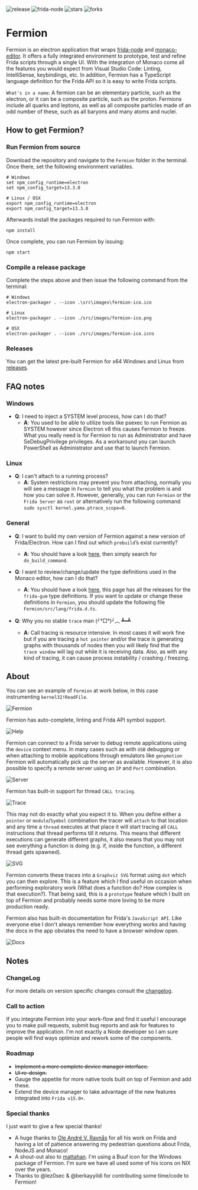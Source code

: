 ![release](https://badgen.net/github/tag/FuzzySecurity/Fermion?label=Fermion%20Release&color=green&icon=atom) ![frida-node](https://badgen.net/badge/Frida-Node%20Version/v16.0.16/green?icon=typescript) ![stars](https://badgen.net/github/stars/FuzzySecurity/Fermion?color=cyan&label=Stars) ![forks](https://badgen.net/github/forks/FuzzySecurity/Fermion?color=cyan&label=Forks)

# Fermion

Fermion is an electron application that wraps [frida-node](https://github.com/frida/frida-node) and [monaco-editor](https://microsoft.github.io/monaco-editor/). It offers a fully integrated environment to prototype, test and refine Frida scripts through a single UI. With the integration of Monaco come all the features you would expect from Visual Studio Code: Linting, IntelliSense, keybindings, etc. In addition, Fermion has a TypeScript language definition for the Frida API so it is easy to write Frida scripts.

`What's in a name`: A fermion can be an elementary particle, such as the electron, or it can be a composite particle, such as the proton. Fermions include all quarks and leptons, as well as all composite particles made of an odd number of these, such as all baryons and many atoms and nuclei.

## How to get Fermion?

### Run Fermion from source

Download the repository and navigate to the `Fermion` folder in the terminal. Once there, set the following environment variables.

```
# Windows
set npm_config_runtime=electron
set npm_config_target=13.3.0

# Linux / OSX
export npm_config_runtime=electron
export npm_config_target=13.3.0
```

Afterwards install the packages required to run Fermion with:

```
npm install
```

Once complete, you can run Fermion by issuing:

```
npm start
```

### Compile a release package

Complete the steps above and then issue the following command from the terminal:

```
# Windows
electron-packager . --icon .\src\images\fermion-ico.ico

# Linux
electron-packager . --icon ./src/images/fermion-ico.png

# OSX
electron-packager . --icon ./src/images/fermion-ico.icns
```

### Releases

You can get the latest pre-built Fermion for x64 Windows and Linux from [releases](https://github.com/FuzzySecurity/Fermion/releases).

## FAQ notes

### Windows

  * **Q**: I need to inject a SYSTEM level process, how can I do that?
    * **A**: You used to be able to utilize tools like psexec to run Fermion as SYSTEM however since Electron v8 this causes Fermion to freeze. What you really need is for Fermion to run as Administrator and have SeDebugPrivilege privileges. As a workaround you can launch PowerShell as Administrator and use that to launch Fermion.

### Linux

  * **Q**: I can't attach to a running process?
    * **A**: System restrictions may prevent you from attaching, normally you will see a message in `Fermion` to tell you what the problem is and how you can solve it. However, generally, you can run `Fermion` or the `Frida Server` as `root` or alternatively run the following command `sudo sysctl kernel.yama.ptrace_scope=0`.

### General

  * **Q**: I want to build my own version of Fermion against a new version of Frida/Electron. How can I find out which `prebuild`’s exist currently?
    * **A**: You should have a look [here](https://github.com/frida/frida/blob/master/releng/release.py), then simply search for `do_build_command`.

  * **Q**: I want to review/change/update the type definitions used in the Monaco editor, how can I do that?
    * **A**: You should have a look [here](https://www.npmjs.com/package/@types/frida-gum), this page has all the releases for the `frida-gum` type definitions. If you want to update or change these definitions in `Fermion`, you should update the following file `Fermion/src/lang/frida.d.ts`.

  * **Q**: Why you no stable `trace` man (╯°□°)╯︵ ┻━┻
    * **A**: Call tracing is resource intensive. In most cases it will work fine but if you are tracing a `hot pointer` and/or the trace is generating graphs with thousands of nodes then you will likely find that the `trace window` will lag out while it is receiving data. Also, as with any kind of tracing, it can cause process instability / crashing / freezing.

## About

You can see an example of `Fermion` at work below, in this case instrumenting `kernel32!ReadFile`.

![Fermion](Images/Fermion-1.png)

Fermion has auto-complete, linting and Frida API symbol support.

![Help](Images/Fermion-2.png)

Fermion can connect to a Frida server to debug remote applications using the `device` context menu. In many cases such as with `USB` debugging or when attaching to mobile applications through emulators like `genymotion` Fermion will automatically pick up the server as available. However, it is also possible to specify a remote server using an `IP` and `Port` combination.

![Server](Images/Fermion-3.png)

Fermion has built-in support for thread `CALL tracing`.

![Trace](Images/Fermion-4.png)

This may not do exactly what you expect it to. When you define either a `pointer` or `module`/`Symbol` combination the tracer will `attach` to that location and any time a `thread` executes at that place it will start tracing all `CALL` instructions that thread performs till it returns. This means that different executions can generate different graphs, it also means that you may not see everything a function is doing (e.g. if, inside the function, a different thread gets spawned).

![SVG](Images/Fermion-5.png)

Fermion converts these traces into a `Graphviz SVG` format using `dot` which you can then explore. This is a feature which I find useful on occasion when performing exploratory work (What does a function do? How complex is that execution?). That being said, this is a `prototype` feature which I built on top of Fermion and probably needs some more loving to be more production ready.

Fermion also has built-in documentation for Frida's `JavaScript API`. Like everyone else I don't always remember how everything works and having the docs in the app obviates the need to have a browser window open.

![Docs](Images/Fermion-6.png)

## Notes

### ChangeLog

For more details on version specific changes consult the [changelog](https://github.com/FuzzySecurity/Fermion/blob/master/CHANGELOG.txt).

### Call to action

If you integrate Fermion into your work-flow and find it useful I encourage you to make pull requests, submit bug reports and ask for features to improve the application. I'm not exactly a Node developer so I am sure people will find ways optimize and rework some of the components.

### Roadmap

* ~~Implement a more complete device manager interface.~~
* ~~UI re-design.~~
* Gauge the appetite for more native tools built on top of Fermion and add these.
* Extend the device manager to take advantage of the new features integrated into `Frida v15.0+`.

### Special thanks

I just want to give a few special thanks!

* A huge thanks to [Ole André V. Ravnås](https://twitter.com/oleavr) for all his work on Frida and having a lot of patience answering my pedestrian questions about Frida, NodeJS and Monaco!
* A shout-out also to [mattahan](https://www.deviantart.com/mattahan). I'm using a Buuf icon for the Windows package of Fermion. I'm sure we have all used some of his icons on NIX over the years.
* Thanks to @lez0sec & @berkayyildi for contributing some time/code to Fermion!
